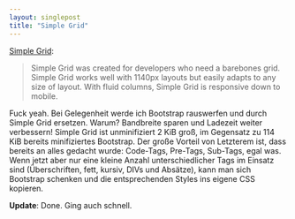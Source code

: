 ```yaml
---
layout: singlepost
title: "Simple Grid"
---
```


[Simple Grid](http://thisisdallas.github.com/Simple-Grid/):

> Simple Grid was created for developers who need a barebones grid. Simple Grid works well with 1140px layouts but easily adapts to any size of layout. With fluid columns, Simple Grid is responsive down to mobile.

Fuck yeah. Bei Gelegenheit werde ich Bootstrap rauswerfen und durch Simple Grid ersetzen. Warum? Bandbreite sparen und Ladezeit weiter verbessern! Simple Grid ist unminifiziert 2 KiB groß, im Gegensatz zu 114 KiB bereits minifiziertes Bootstrap. Der große Vorteil von Letzterem ist, dass bereits an alles gedacht wurde: Code-Tags, Pre-Tags, Sub-Tags, egal was. Wenn jetzt aber nur eine kleine Anzahl unterschiedlicher Tags im Einsatz sind (Überschriften, fett, kursiv, DIVs und Absätze), kann man sich Bootstrap schenken und die entsprechenden Styles ins eigene CSS kopieren.

**Update**: Done. Ging auch schnell.